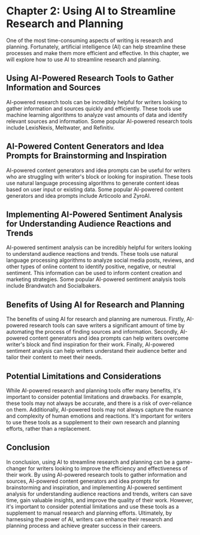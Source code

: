 Chapter 2: Using AI to Streamline Research and Planning
=======================================================

One of the most time-consuming aspects of writing is research and planning. Fortunately, artificial intelligence (AI) can help streamline these processes and make them more efficient and effective. In this chapter, we will explore how to use AI to streamline research and planning.

Using AI-Powered Research Tools to Gather Information and Sources
-----------------------------------------------------------------

AI-powered research tools can be incredibly helpful for writers looking to gather information and sources quickly and efficiently. These tools use machine learning algorithms to analyze vast amounts of data and identify relevant sources and information. Some popular AI-powered research tools include LexisNexis, Meltwater, and Refinitiv.

AI-Powered Content Generators and Idea Prompts for Brainstorming and Inspiration
--------------------------------------------------------------------------------

AI-powered content generators and idea prompts can be useful for writers who are struggling with writer's block or looking for inspiration. These tools use natural language processing algorithms to generate content ideas based on user input or existing data. Some popular AI-powered content generators and idea prompts include Articoolo and ZyroAI.

Implementing AI-Powered Sentiment Analysis for Understanding Audience Reactions and Trends
------------------------------------------------------------------------------------------

AI-powered sentiment analysis can be incredibly helpful for writers looking to understand audience reactions and trends. These tools use natural language processing algorithms to analyze social media posts, reviews, and other types of online content to identify positive, negative, or neutral sentiment. This information can be used to inform content creation and marketing strategies. Some popular AI-powered sentiment analysis tools include Brandwatch and Socialbakers.

Benefits of Using AI for Research and Planning
----------------------------------------------

The benefits of using AI for research and planning are numerous. Firstly, AI-powered research tools can save writers a significant amount of time by automating the process of finding sources and information. Secondly, AI-powered content generators and idea prompts can help writers overcome writer's block and find inspiration for their work. Finally, AI-powered sentiment analysis can help writers understand their audience better and tailor their content to meet their needs.

Potential Limitations and Considerations
----------------------------------------

While AI-powered research and planning tools offer many benefits, it's important to consider potential limitations and drawbacks. For example, these tools may not always be accurate, and there is a risk of over-reliance on them. Additionally, AI-powered tools may not always capture the nuance and complexity of human emotions and reactions. It's important for writers to use these tools as a supplement to their own research and planning efforts, rather than a replacement.

Conclusion
----------

In conclusion, using AI to streamline research and planning can be a game-changer for writers looking to improve the efficiency and effectiveness of their work. By using AI-powered research tools to gather information and sources, AI-powered content generators and idea prompts for brainstorming and inspiration, and implementing AI-powered sentiment analysis for understanding audience reactions and trends, writers can save time, gain valuable insights, and improve the quality of their work. However, it's important to consider potential limitations and use these tools as a supplement to manual research and planning efforts. Ultimately, by harnessing the power of AI, writers can enhance their research and planning process and achieve greater success in their careers.
